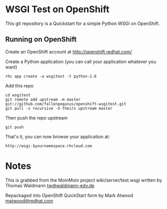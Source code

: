 WSGI Test on OpenShift
======================

This git repository is a Quickstart for a simple Python WSGI on OpenShift.

Running on OpenShift
----------------------------

Create an OpenShift account at http://openshift.redhat.com/

Create a Python application (you can call your application whatever you want)

    rhc app create -a wsgitest -t python-2.6

Add this repo

    cd wsgitest
    git remote add upstream -m master git://github.com/fallenpegasus/openshift-wsgitest.git
    git pull -s recursive -X theirs upstream master
    
Then push the repo upstream

    git push

That's it, you can now browse your application at:

    http://wsgi-$yournamespace.rhcloud.com

Notes
=====

This is grabbed from the MoinMoin project wiki/server/test.wsgi
written by Thomas Waldmann <tw@waldmann-edv.de>

Repackaged into OpenShift QuickStart form by Mark Atwood <matwood@redhat.com>

